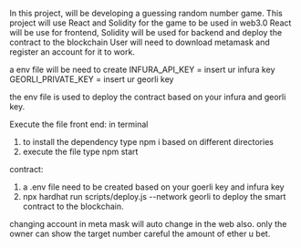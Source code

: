 In this project, will be developing a guessing random number game.
This project will use React and Solidity for the game to be used in web3.0
React will be use for frontend, Solidity will be used for backend and deploy the contract to the blockchain
User will need to download metamask and register an account for it to work.

a env file will be need to create
INFURA_API_KEY = insert ur infura key
GEORLI_PRIVATE_KEY = insert ur georli key

the env file is used to deploy the contract based on your infura and georli key.

Execute the file front end:
in terminal
1. to install the dependency type npm i based on different directories
2. execute the file type npm start

contract:
1. a .env file need to be created based on your goerli key and infura key
2. npx hardhat run scripts/deploy.js --network georli to deploy the smart contract to the blockchain.


changing account in meta mask will auto change in the web also.
only the owner can show the target number
careful the amount of ether u bet.

